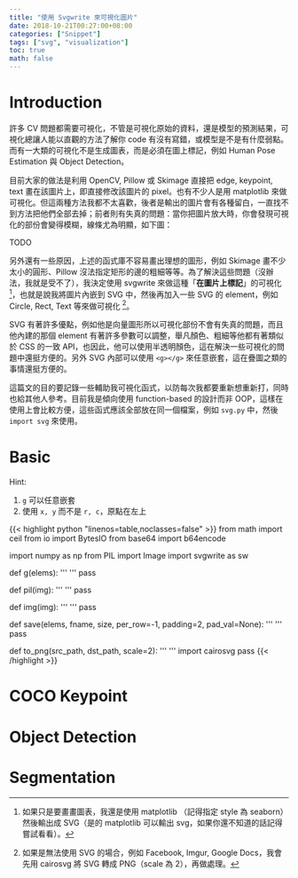```yaml
---
title: "使用 Svgwrite 來可視化圖片"
date: 2018-10-21T00:27:00+08:00
categories: ["Snippet"]
tags: ["svg", "visualization"]
toc: true
math: false
---
```


# Introduction

許多 CV 問題都需要可視化，不管是可視化原始的資料，還是模型的預測結果，可視化總讓人能以直觀的方法了解你 code 有沒有寫錯，或模型是不是有什麼弱點。而有一大類的可視化不是生成圖表，而是必須在圖上標記，例如 Human Pose Estimation 與 Object Detection。

目前大家的做法是利用 OpenCV, Pillow 或 Skimage 直接把 edge, keypoint, text 畫在該圖片上，即直接修改該圖片的 pixel。也有不少人是用 matplotlib 來做可視化。但這兩種方法我都不太喜歡，後者是輸出的圖片會有各種留白，一直找不到方法把他們全部去掉；前者則有失真的問題：當你把圖片放大時，你會發現可視化的部份會變得模糊，線條尤為明顯，如下圖：

TODO

另外還有一些原因，上述的函式庫不容易畫出理想的圖形，例如 Skimage 畫不少太小的圓形、Pillow 沒法指定矩形的邊的粗細等等。為了解決這些問題（沒辦法，我就是受不了），我決定使用 svgwrite 來做這種「**在圖片上標記**」的可視化 [^1]，也就是說我將圖片內嵌到 SVG 中，然後再加入一些 SVG 的 element，例如 Circle, Rect, Text 等來做可視化 [^2]。

SVG 有著許多優點，例如他是向量圖形所以可視化部份不會有失真的問題，而且他內建的那個 element 有著許多參數可以調整，舉凡顏色、粗細等他都有著類似於 CSS 的一致 API，也因此，他可以使用半透明顏色，這在解決一些可視化的問題中還挺方便的。另外 SVG 內部可以使用 `<g></g>` 來任意嵌套，這在疊圖之類的事情還挺方便的。

這篇文的目的要記錄一些輔助我可視化函式，以防每次我都要重新想重新打，同時也給其他人參考。目前我是傾向使用 function-based 的設計而非 OOP，這樣在使用上會比較方便，這些函式應該全部放在同一個檔案，例如 `svg.py` 中，然後 `import svg` 來使用。

# Basic

Hint:

1. `g` 可以任意嵌套
2. 使用 `x, y` 而不是 `r, c`，原點在左上

{{< highlight python "linenos=table,noclasses=false" >}}
from math import ceil
from io import BytesIO
from base64 import b64encode

import numpy as np
from PIL import Image
import svgwrite as sw

def g(elems):
    '''
    '''
    pass

def pil(img):
    '''
    '''
    pass

def img(img):
    '''
    '''
    pass

def save(elems, fname, size, per_row=-1, padding=2, pad_val=None):
    '''
    '''
    pass

def to_png(src_path, dst_path, scale=2):
    '''
    '''
    import cairosvg
    pass
{{< /highlight >}}


# COCO Keypoint

# Object Detection

# Segmentation


[^1]: 如果只是要畫畫圖表，我還是使用 matplotlib （記得指定 style 為 seaborn）然後輸出成 SVG（是的 matplotlib 可以輸出 svg，如果你還不知道的話記得嘗試看看）。
[^2]: 如果是無法使用 SVG 的場合，例如 Facebook, Imgur, Google Docs，我會先用 cairosvg 將 SVG 轉成 PNG（scale 為 2），再做處理。
